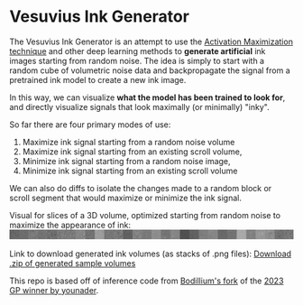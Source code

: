<h1>Vesuvius Ink Generator</h1>

The Vesuvius Ink Generator is an attempt to use the [Activation Maximization technique](https://towardsdatascience.com/reveling-what-neural-networks-see-and-learn-pytorchrevelio-a218ef5fc61f) and other deep learning methods to **generate artificial** ink images starting from random noise.
The idea is simply to start with a random cube of volumetric noise data and backpropagate the signal from a pretrained ink model to create a new ink image.

In this way, we can visualize **what the model has been trained to look for**, and directly visualize signals that look maximally (or minimally) "inky".

So far there are four primary modes of use:
1. Maximize ink signal starting from a random noise volume
2. Maximize ink signal starting from an existing scroll volume,
3. Minimize ink signal starting from a random noise image,
4. Minimize ink signal starting from an existing scroll volume

We can also do diffs to isolate the changes made to a random block or scroll segment that would maximize or minimize the ink signal.

Visual for slices of a 3D volume, optimized starting from random noise to maximize the appearance of ink:
![Slice of a randomly generated ink volume](https://github.com/StewartSethA/VesuviusInkGenerator/blob/master/samples/randinkblock.png)

Link to download generated ink volumes (as stacks of .png files):
[Download .zip of generated sample volumes](https://drive.google.com/file/d/173qsupr1McDwvVuHe2lBKoN8WfAQLDaJ/view?usp=sharing)

This repo is based off of inference code from [Bodillium's fork](https://github.com/Bodillium/Vesuvius-Grandprize-Winner) of the [2023 GP winner by younader](https://github.com/younader/Vesuvius-Grandprize-Winner/forks).
